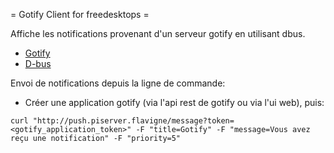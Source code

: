 = Gotify Client for freedesktops =

Affiche les notifications provenant d'un serveur gotify en utilisant dbus.
- [Gotify](https://gotify.net/)
- [D-bus](https://developer.gnome.org/notification-spec/)

Envoi de notifications depuis la ligne de commande: 
- Créer une application gotify (via l'api rest de gotify ou via l'ui web), puis:
```
curl "http://push.piserver.flavigne/message?token=<gotify_application_token>" -F "title=Gotify" -F "message=Vous avez reçu une notification" -F "priority=5"
```